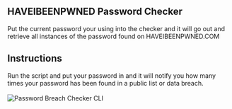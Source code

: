 ## HAVEIBEENPWNED Password Checker
Put the current password your using into the checker and it will go out and retrieve all instances of the password found on HAVEIBEENPWNED.COM <br>

## Instructions
Run the script and put your password in and it will notify you how many times your password has been found in a public list or data breach.
<br><br>
![Password Breach Checker CLI](/PasswordBreachCheckerCLI.png)
